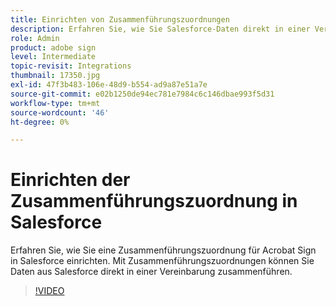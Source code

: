 ```yaml
---
title: Einrichten von Zusammenführungszuordnungen
description: Erfahren Sie, wie Sie Salesforce-Daten direkt in einer Vereinbarung zusammenführen.
role: Admin
product: adobe sign
level: Intermediate
topic-revisit: Integrations
thumbnail: 17350.jpg
exl-id: 47f3b483-106e-48d9-b554-ad9a87e51a7e
source-git-commit: e02b1250de94ec781e7984c6c146dbae993f5d31
workflow-type: tm+mt
source-wordcount: '46'
ht-degree: 0%

---
```


# Einrichten der Zusammenführungszuordnung in Salesforce

Erfahren Sie, wie Sie eine Zusammenführungszuordnung für Acrobat Sign in Salesforce einrichten. Mit Zusammenführungszuordnungen können Sie Daten aus Salesforce direkt in einer Vereinbarung zusammenführen.

>[!VIDEO](https://video.tv.adobe.com/v/17350?hidetitle=true)
